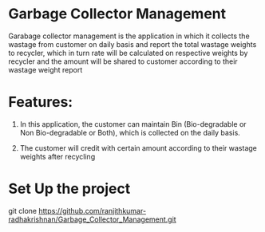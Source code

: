 # Garbage Collector Management
Garabage collector management is the application in which it collects the wastage from customer on daily basis and
report the total wastage weights to recycler, which in turn rate will be calculated on respective weights by recycler and 
the amount will be shared to customer according to their wastage weight report

# Features:
1. In this application, the customer can maintain Bin (Bio-degradable or Non Bio-degradable or Both), which is collected 
on the daily basis.

2. The customer will credit with certain amount according to their wastage weights after recycling

# Set Up the project
git clone https://github.com/ranjithkumar-radhakrishnan/Garbage_Collector_Management.git
